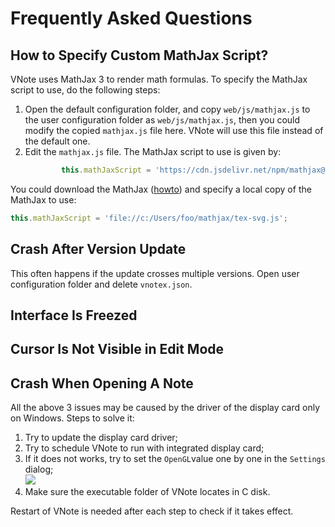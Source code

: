 # Frequently Asked Questions
## How to Specify Custom MathJax Script?
VNote uses MathJax 3 to render math formulas. To specify the MathJax script to use, do the following steps:

1. Open the default configuration folder, and copy `web/js/mathjax.js` to the user configuration folder as `web/js/mathjax.js`, then you could modify the copied `mathjax.js` file here. VNote will use this file instead of the default one.
2. Edit the `mathjax.js` file. The MathJax script to use is given by:
    ```js
            this.mathJaxScript = 'https://cdn.jsdelivr.net/npm/mathjax@3/es5/tex-svg.js';
    ```

You could download the MathJax ([howto](https://docs.mathjax.org/en/latest/web/hosting.html)) and specify a local copy of the MathJax to use:

```js
this.mathJaxScript = 'file://c:/Users/foo/mathjax/tex-svg.js';
```

## Crash After Version Update
This often happens if the update crosses multiple versions. Open user configuration folder and delete `vnotex.json`.

## Interface Is Freezed
## Cursor Is Not Visible in Edit Mode
## Crash When Opening A Note
All the above 3 issues may be caused by the driver of the display card only on Windows. Steps to solve it:

1. Try to update the display card driver;
2. Try to schedule VNote to run with integrated display card;
3. If it does not works, try to set the `OpenGL`value one by one in the `Settings` dialog;  
![](vx_images/2626403110753.png)
4. Make sure the executable folder of VNote locates in C disk.

Restart of VNote is needed after each step to check if it takes effect.
